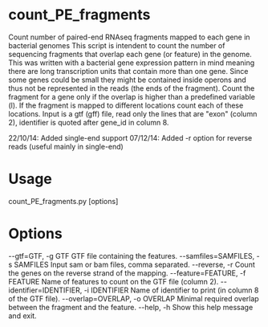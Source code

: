 count_PE_fragments
==================

Count number of paired-end RNAseq fragments mapped to each gene in bacterial genomes
This script is intendent to count the number of sequencing fragments that
overlap each gene (or feature) in the genome. This was written with a bacterial
gene expression pattern in mind meaning there are long transcription units
that contain more than one gene. Since some genes could be small they might be
contained inside operons and thus not be represented in the reads (the ends
of the fragment).
Count the fragment for a gene only if the overlap is higher than a predefined
variable (l). If the fragment is mapped to different locations count each of
these locations.
Input is a gtf (gff) file, read only the lines that are "exon" (column 2),
identifier is quoted after gene_id in column 8.

22/10/14: Added single-end support
07/12/14: Added -r option for reverse reads (useful mainly in single-end)


Usage
=====
  count_PE_fragments.py [options]

Options
=======
--gtf=GTF, -g GTF       GTF file containing the features.
--samfiles=SAMFILES, -s SAMFILES
                        Input sam or bam files, comma separated.
--reverse, -r           Count the genes on the reverse strand of the mapping.
--feature=FEATURE, -f FEATURE
                        Name of features to count on the GTF file (column 2).
--identifier=IDENTIFIER, -i IDENTIFIER
                        Name of identifier to print (in column 8 of the GTF
                        file).
--overlap=OVERLAP, -o OVERLAP
                        Minimal required overlap between the fragment and the
                        feature.
--help, -h              Show this help message and exit.
